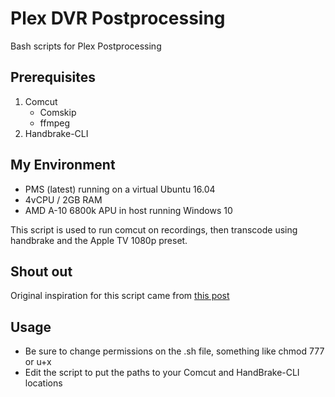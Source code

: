 # Plex DVR Postprocessing
Bash scripts for Plex Postprocessing

## Prerequisites
1. Comcut
   * Comskip
   * ffmpeg
2. Handbrake-CLI

## My Environment
* PMS (latest) running on a virtual Ubuntu 16.04
* 4vCPU / 2GB RAM
* AMD A-10 6800k APU in host running Windows 10

This script is used to run comcut on recordings, then transcode using handbrake and the Apple TV 1080p preset. 

## Shout out
Original inspiration for this script came from [this post](http://forums.plex.tv/discussion/280289/plexdvr-post-processing-script-comcut-ccextractor-and-ffmpeg#latest)

## Usage
* Be sure to change permissions on the .sh file, something like chmod 777 or u+x
* Edit the script to put the paths to your Comcut and HandBrake-CLI locations
